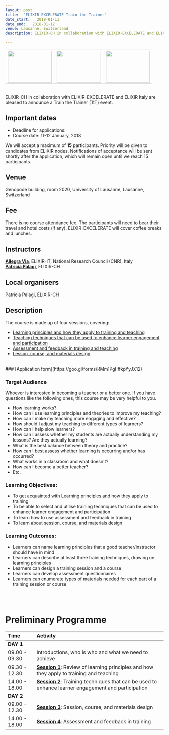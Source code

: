```yaml
---
layout: post
title:  "ELIXIR-EXCELERATE Train the Trainer"
date_start:   2018-01-11
date_end:   2018-01-12
venue: Lausanne, Switzerland
description: ELIXIR-CH in collaboration with ELIXIR-EXCELERATE and ELIXIR Italy, are pleased to announce a Train the Trainer (TtT) event. This course is meant to offer guidance, ideas and tips for training/teaching design, development and delivery based on research-driven educational principles. Examples and discussions will also focus on the challenges presented by academic teaching.

---
```



<table border="0" width="600">
  <tr>
  <td><a href="https://www.elixir-europe.org/about-us/who-we-are/nodes/switzerland"><img src="../../../img/Logo_elixir_switzerland.png" height="100" width="140"></a></td>
  <td><a href="https://www.sib.swiss/"><img src="../../../img/Logo_SIB.jpg" height="100" width="140"></a></td>
    <td><a href="https://www.elixir-europe.org/about-us/how-funded/eu-projects/excelerate/"><img src="../../../img/Logo_excelerate_whitebackground.png" height="100" width="140"></a></td>
  </tr>
</table>
<br>
ELIXIR-CH in collaboration with ELIXIR-EXCELERATE and ELIXIR Italy are pleased to announce a Train the Trainer (TtT) event.

## Important dates
- Deadline for applications:
- Course date: 11-12 January, 2018

We will accept a maximum of **15** participants. Priority will be given to candidates from ELIXIR nodes. Notifications of acceptance will be sent shortly after the application, which will remain open until we reach 15 participants.

## Venue
Genopode building, room 2020, University of Lausanne, Lausanne, Switzerland

## Fee
There is no course attendance fee. The participants will need to bear their travel and hotel costs (if any). ELIXIR-EXCELERATE will cover coffee breaks and lunches.

## Instructors
[**Allegra Via**](../../../instructors/allegra_via.html), ELIXIR-IT, National Research Council (CNR), Italy <br>
[**Patricia Palagi**](), ELIXIR-CH<br>

## Local organisers
Patricia Palagi, ELIXIR-CH<br>

## Description
The course is made up of four sessions, covering:
* [Learning principles and how they apply to training and teaching](https://github.com/TrainTheTrainer/EXCELERATE-TtT/blob/master/TtT_session_1.md)
* [Teaching techniques that can be used to enhance learner engagement and participation](https://github.com/TrainTheTrainer/EXCELERATE-TtT/blob/master/TtT_session_2.md)
* [Assessment and feedback in training and teaching](https://github.com/TrainTheTrainer/EXCELERATE-TtT/blob/master/TtT_session_3.md)
* [Lesson, course, and materials design](https://github.com/TrainTheTrainer/EXCELERATE-TtT/blob/master/TtT_session_4.md)

<br>
### [Application form](https://goo.gl/forms/RMm1PgFffkpYyJX12)
<br>

### Target Audience
Whoever is interested in becoming a teacher or a better one.
If you have questions like the following ones, this course may be very helpful to you.

* How learning works?
* How can I use learning principles and theories to improve my teaching?
* How can I make my teaching more engaging and effective?
* How should I adjust my teaching to different types of learners?
* How can I help slow learners?
* How can I assess whether my students are actually understanding my lessons? Are they actually learning?
* What is the best balance between theory and practice?
* How can I best assess whether learning is occurring and/or has occurred?
* What works in a classroom and what doesn't?
* How can I become a better teacher?
* Etc.

### Learning Objectives:  
 * To get acquainted with Learning principles and how they apply to training
 * To be able to select and utilise training techniques that can be used to enhance learner engagement and participation
 * To learn how to use assessment and feedback in training
 * To learn about session, course, and materials design

### Learning Outcomes:
 * Learners can name learning principles that a good teacher/instructor should have in mind
 * Learners can describe at least three training techniques, drawing on learning principles
 * Learners can design a training session and a course
 * Learners can develop assessment questionnaires
 * Learners can enumerate types of materials needed for each part of a training session or course

<br>
<br>

# Preliminary Programme

 Time | Activity
:---------------------|:----------------
**DAY 1**             |
09.00 - 09.30         | Introductions, who is who and what we need to achieve
09.30 - 12.30         | [**Session 1**](https://github.com/TrainTheTrainer/EXCELERATE-TtT/blob/master/TtT_session_1.md): Review of learning principles and how they apply to training and teaching
14.00 - 18.00         | [**Session 2**](https://github.com/TrainTheTrainer/EXCELERATE-TtT/blob/master/TtT_session_2.md): Training techniques that can be used to enhance learner engagement and participation
**DAY 2**             |
09.00 - 12.30         | [**Session 3**](https://github.com/TrainTheTrainer/EXCELERATE-TtT/blob/master/TtT_session_3.md): Session, course, and materials design
14.00 - 18.00         | [**Session 4**](https://github.com/TrainTheTrainer/EXCELERATE-TtT/blob/master/TtT_session_4.md): Assessment and feedback in training
